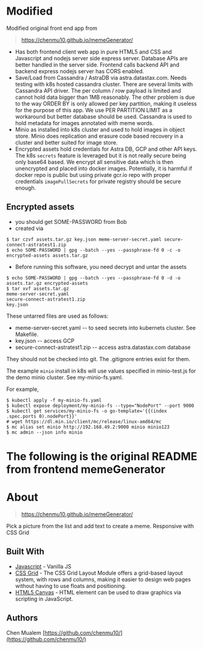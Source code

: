 # Modified

Modified original front end app from 
> https://chenmu10.github.io/memeGenerator/


* Has both frontend client web app in pure HTML5 and CSS and Javascript and nodejs server side express server. Database APIs are better handled in the server side. Frontend calls backend API and backend express nodejs server has CORS enabled.
* Save/Load from Cassandra / AstraDB via astra.datastax.com. Needs testing with k8s hosted cassandra cluster. There are several limits with Cassandra API driver. The per column / row payload is limited and cannot hold data bigger than 1MB reasonably. The other problem is due to the way ORDER BY is only allowed per key partition, making it useless for the purpose of this app. We use PER PARTITION LIMIT as a workaround but better database should be used. Cassandra is used to hold metadata for images annotated with meme words.
* Minio as installed into k8s cluster and used to hold images in object store. Minio does replication and erasure code based recovery in a cluster and better suited for image store.
* Encrypted assets hold credentials for Astra DB, GCP and other API keys. The k8s `secrets` feature is leveraged but it is not really secure being only base64 based. We encrypt all sensitive data which is then unencrypted and placed into docker images. Potentially, it is harmful if docker repo is public but using private gcr.io repo with proper credentials `imagePullSecrets` for private registry should be secure enough.

## Encrypted assets

* you should get SOME-PASSWORD from Bob
* created via

```
$ tar czvf assets.tar.gz key.json meme-server-secret.yaml secure-connect-astratest1.zip
$ echo SOME-PASSWORD | gpg --batch --yes --passphrase-fd 0 -c -o encrypted-assets assets.tar.gz
```

* Before running this software, you need decrypt and untar the assets
```
$ echo SOME-PASSWORD | gpg --batch --yes --passphrase-fd 0 -d -o assets.tar.gz encrypted-assets 
$ tar xvf assets.tar.gz
meme-server-secret.yaml
secure-connect-astratest1.zip
key.json
```

These untarred files are used as follows:

* meme-server-secret.yaml -- to seed secrets into kubernets cluster. See Makefile.
* key.json -- access GCP
* secure-connect-astratest1.zip -- access astra.datastax.com database

They should not be checked into git.  The .gitignore entries exist for them.

The example `minio` install in k8s will use values specified in minio-test.js for
the demo minio cluster. See my-minio-fs.yaml.

For example,

```
$ kubectl apply -f my-minio-fs.yaml
$ kubectl expose deployment/my-minio-fs --type="NodePort" --port 9000
$ kubectl get services/my-minio-fs -o go-template='{{(index .spec.ports 0).nodePort}}'
# wget https://dl.min.io/client/mc/release/linux-amd64/mc
$ mc alias set minio http://192.168.49.2:9000 minio minio123
$ mc admin --json info minio
```

# The following is the original README from frontend memeGenerator

# About
> https://chenmu10.github.io/memeGenerator/

Pick a picture from the list and add text to create a meme.
Responsive with CSS Grid

## Built With

* [Javascript](http://) - Vanilla JS
* [CSS Grid](https://developer.mozilla.org/en-US/docs/Web/CSS/CSS_Grid_Layout) - The CSS Grid Layout Module offers a grid-based layout system, with rows and columns, making it easier to design web pages without having to use floats and positioning.
* [HTML5 Canvas](https://developer.mozilla.org/en-US/docs/Web/HTML/Element/canvas) - HTML <canvas> element can be used to draw graphics via scripting in JavaScript. 


## Authors

Chen Mualem 
[https://github.com/chenmu10/](https://github.com/chenmu10/)
